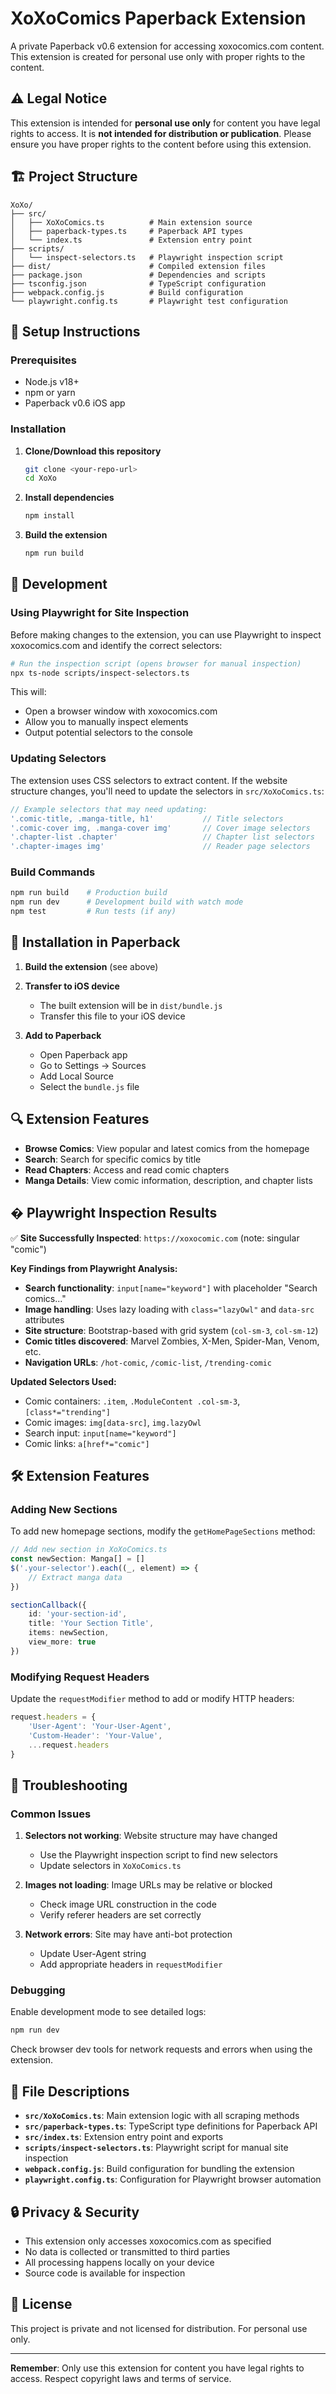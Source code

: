 # XoXoComics Paperback Extension

A private Paperback v0.6 extension for accessing xoxocomics.com content. This extension is created for personal use only with proper rights to the content.

## ⚠️ Legal Notice

This extension is intended for **personal use only** for content you have legal rights to access. It is **not intended for distribution or publication**. Please ensure you have proper rights to the content before using this extension.

## 🏗️ Project Structure

```
XoXo/
├── src/
│   ├── XoXoComics.ts          # Main extension source
│   ├── paperback-types.ts     # Paperback API types
│   └── index.ts               # Extension entry point
├── scripts/
│   └── inspect-selectors.ts   # Playwright inspection script
├── dist/                      # Compiled extension files
├── package.json               # Dependencies and scripts
├── tsconfig.json              # TypeScript configuration
├── webpack.config.js          # Build configuration
└── playwright.config.ts       # Playwright test configuration
```

## 🚀 Setup Instructions

### Prerequisites

- Node.js v18+ 
- npm or yarn
- Paperback v0.6 iOS app

### Installation

1. **Clone/Download this repository**
   ```bash
   git clone <your-repo-url>
   cd XoXo
   ```

2. **Install dependencies**
   ```bash
   npm install
   ```

3. **Build the extension**
   ```bash
   npm run build
   ```

## 🔧 Development

### Using Playwright for Site Inspection

Before making changes to the extension, you can use Playwright to inspect xoxocomics.com and identify the correct selectors:

```bash
# Run the inspection script (opens browser for manual inspection)
npx ts-node scripts/inspect-selectors.ts
```

This will:
- Open a browser window with xoxocomics.com
- Allow you to manually inspect elements
- Output potential selectors to the console

### Updating Selectors

The extension uses CSS selectors to extract content. If the website structure changes, you'll need to update the selectors in `src/XoXoComics.ts`:

```typescript
// Example selectors that may need updating:
'.comic-title, .manga-title, h1'           // Title selectors
'.comic-cover img, .manga-cover img'       // Cover image selectors
'.chapter-list .chapter'                   // Chapter list selectors
'.chapter-images img'                      // Reader page selectors
```

### Build Commands

```bash
npm run build    # Production build
npm run dev      # Development build with watch mode
npm test         # Run tests (if any)
```

## 📱 Installation in Paperback

1. **Build the extension** (see above)

2. **Transfer to iOS device**
   - The built extension will be in `dist/bundle.js`
   - Transfer this file to your iOS device

3. **Add to Paperback**
   - Open Paperback app
   - Go to Settings → Sources
   - Add Local Source
   - Select the `bundle.js` file

## 🔍 Extension Features

- **Browse Comics**: View popular and latest comics from the homepage
- **Search**: Search for specific comics by title
- **Read Chapters**: Access and read comic chapters
- **Manga Details**: View comic information, description, and chapter lists

## � Playwright Inspection Results

✅ **Site Successfully Inspected**: `https://xoxocomic.com` (note: singular "comic")

**Key Findings from Playwright Analysis:**
- **Search functionality**: `input[name="keyword"]` with placeholder "Search comics..."
- **Image handling**: Uses lazy loading with `class="lazyOwl"` and `data-src` attributes
- **Site structure**: Bootstrap-based with grid system (`col-sm-3`, `col-sm-12`)
- **Comic titles discovered**: Marvel Zombies, X-Men, Spider-Man, Venom, etc.
- **Navigation URLs**: `/hot-comic`, `/comic-list`, `/trending-comic`

**Updated Selectors Used:**
- Comic containers: `.item`, `.ModuleContent .col-sm-3`, `[class*="trending"]`
- Comic images: `img[data-src]`, `img.lazyOwl` 
- Search input: `input[name="keyword"]`
- Comic links: `a[href*="comic"]`

## 🛠️ Extension Features

### Adding New Sections

To add new homepage sections, modify the `getHomePageSections` method:

```typescript
// Add new section in XoXoComics.ts
const newSection: Manga[] = []
$('.your-selector').each((_, element) => {
    // Extract manga data
})

sectionCallback({
    id: 'your-section-id',
    title: 'Your Section Title',
    items: newSection,
    view_more: true
})
```

### Modifying Request Headers

Update the `requestModifier` method to add or modify HTTP headers:

```typescript
request.headers = {
    'User-Agent': 'Your-User-Agent',
    'Custom-Header': 'Your-Value',
    ...request.headers
}
```

## 🐛 Troubleshooting

### Common Issues

1. **Selectors not working**: Website structure may have changed
   - Use the Playwright inspection script to find new selectors
   - Update selectors in `XoXoComics.ts`

2. **Images not loading**: Image URLs may be relative or blocked
   - Check image URL construction in the code
   - Verify referer headers are set correctly

3. **Network errors**: Site may have anti-bot protection
   - Update User-Agent string
   - Add appropriate headers in `requestModifier`

### Debugging

Enable development mode to see detailed logs:

```bash
npm run dev
```

Check browser dev tools for network requests and errors when using the extension.

## 📁 File Descriptions

- **`src/XoXoComics.ts`**: Main extension logic with all scraping methods
- **`src/paperback-types.ts`**: TypeScript type definitions for Paperback API
- **`src/index.ts`**: Extension entry point and exports
- **`scripts/inspect-selectors.ts`**: Playwright script for manual site inspection
- **`webpack.config.js`**: Build configuration for bundling the extension
- **`playwright.config.ts`**: Configuration for Playwright browser automation

## 🔒 Privacy & Security

- This extension only accesses xoxocomics.com as specified
- No data is collected or transmitted to third parties
- All processing happens locally on your device
- Source code is available for inspection

## 📄 License

This project is private and not licensed for distribution. For personal use only.

---

**Remember**: Only use this extension for content you have legal rights to access. Respect copyright laws and terms of service.